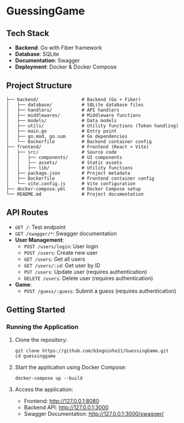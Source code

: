 # GuessingGame

## Tech Stack

- **Backend**: Go with Fiber framework
- **Database**: SQLite
- **Documentation**: Swagger
- **Deployment**: Docker & Docker Compose

## Project Structure

```
├── backend/                # Backend (Go + Fiber)
│   ├── database/           # SQLite database files   
│   ├── handlers/           # API handlers  
│   ├── middlewares/        # Middleware functions  
│   ├── models/             # Data models  
│   ├── utils/              # Utility functions (Token handling)
│   ├── main.go             # Entry point  
│   ├── go.mod, go.sum      # Go dependencies  
│   └── Dockerfile          # Backend container config  
├── frontend/               # Frontend (React + Vite)  
│   ├── src/                # Source code  
│   │   ├── components/     # UI components  
│   │   ├── assets/         # Static assets  
│   │   ├── lib/            # Utility functions  
│   ├── package.json        # Project metadata  
│   ├── Dockerfile          # Frontend container config  
│   └── vite.config.js      # Vite configuration  
├── docker-compose.yml      # Docker Compose setup  
└── README.md               # Project documentation  
```

## API Routes

- `GET /`: Test endpoint
- `GET /swagger/*`: Swagger documentation
- **User Management**:
  - `POST /users/login`: User login
  - `POST /users`: Create new user
  - `GET /users`: Get all users
  - `GET /users/:id`: Get user by ID
  - `PUT /users`: Update user (requires authentication)
  - `DELETE /users`: Delete user (requires authentication)
- **Game**:
  - `POST /guess/:guess`: Submit a guess (requires authentication)

## Getting Started

### Running the Application

1. Clone the repository:
   ```
   git clone https://github.com/b1ngoinho11/GuessingGame.git
   cd guessinggame
   ```

2. Start the application using Docker Compose:
   ```
   docker-compose up --build
   ```

3. Access the application:
   - Frontend: http://127.0.0.1:8080
   - Backend API: http://127.0.0.1:3000
   - Swagger Documentation: http://127.0.0.1:3000/swagger/
